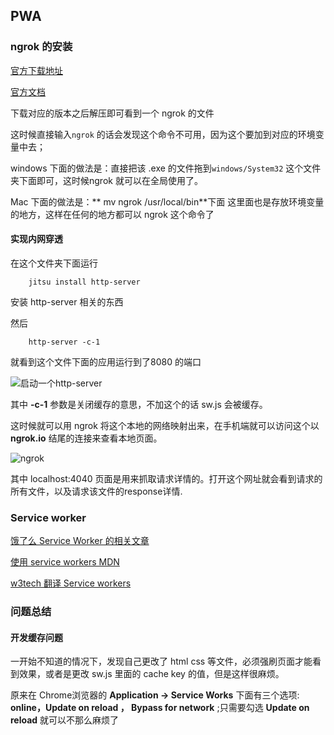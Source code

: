## PWA

### ngrok 的安装

[官方下载地址](https://ngrok.com/) 

[官方文档](https://ngrok.com/docs)


下载对应的版本之后解压即可看到一个 ngrok 的文件

这时候直接输入``ngrok`` 的话会发现这个命令不可用，因为这个要加到对应的环境变量中去；

windows 下面的做法是：直接把该 .exe 的文件拖到``windows/System32`` 这个文件夹下面即可，这时候ngrok 就可以在全局使用了。

Mac 下面的做法是：** mv ngrok /usr/local/bin**下面 这里面也是存放环境变量的地方，这样在任何的地方都可以 ngrok 这个命令了


#### 实现内网穿透

在这个文件夹下面运行

```
	jitsu install http-server
```
 
安装 http-server 相关的东西

然后 

```
	http-server -c-1 
```

就看到这个文件下面的应用运行到了8080 的端口 

![启动一个http-server](http://7xlqb6.com1.z0.glb.clouddn.com/http-server)

其中 **-c-1** 参数是关闭缓存的意思，不加这个的话 sw.js 会被缓存。 


这时候就可以用 ngrok 将这个本地的网络映射出来，在手机端就可以访问这个以**ngrok.io** 结尾的连接来查看本地页面。

![ngrok](http://7xlqb6.com1.z0.glb.clouddn.com/ngrok)

其中 localhost:4040 页面是用来抓取请求详情的。打开这个网址就会看到请求的所有文件，以及请求该文件的response详情.


### Service  worker 

[饿了么 Service Worker 的相关文章](https://zhuanlan.zhihu.com/p/25524382)

[使用 service workers MDN](https://developer.mozilla.org/zh-CN/docs/Web/API/Service_Worker_API/Using_Service_Workers)

[w3tech 翻译 Service workers](https://www.w3ctech.com/topic/866)



### 问题总结

#### 开发缓存问题

一开始不知道的情况下，发现自己更改了 html css 等文件，必须强刷页面才能看到效果，或者是更改 sw.js 里面的 cache key 的值，但是这样很麻烦。

原来在 Chrome浏览器的 **Application -> Service Works** 下面有三个选项: **online，Update on reload ， Bypass for network** ;只需要勾选 **Update on reload**  就可以不那么麻烦了
